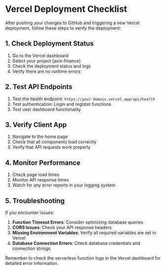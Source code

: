 # Vercel Deployment Checklist

After pushing your changes to GitHub and triggering a new Vercel deployment, follow these steps to verify the deployment:

## 1. Check Deployment Status

1. Go to the Vercel dashboard
2. Select your project (axix-finance)
3. Check the deployment status and logs
4. Verify there are no runtime errors

## 2. Test API Endpoints

1. Test the health endpoint: `https://your-domain.vercel.app/api/health`
2. Test authentication: Login and register functions
3. Test user dashboard functionality

## 3. Verify Client App

1. Navigate to the home page
2. Check that all components load correctly
3. Verify that API requests work properly

## 4. Monitor Performance

1. Check page load times
2. Monitor API response times
3. Watch for any error reports in your logging system

## 5. Troubleshooting

If you encounter issues:

1. **Function Timeout Errors**: Consider optimizing database queries
2. **CORS Issues**: Check your API response headers
3. **Missing Environment Variables**: Verify all required variables are set in Vercel
4. **Database Connection Errors**: Check database credentials and connection strings

Remember to check the serverless function logs in the Vercel dashboard for detailed error information.

